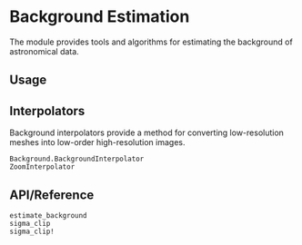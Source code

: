 # Background Estimation

The module provides tools and algorithms for estimating the background of astronomical data.

## Usage

## Interpolators

Background interpolators provide a method for converting low-resolution meshes into low-order high-resolution images.

```@docs
Background.BackgroundInterpolator
ZoomInterpolator
```

## API/Reference

```@docs
estimate_background
sigma_clip
sigma_clip!
```
